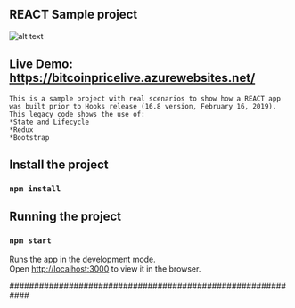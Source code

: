 ## REACT Sample project

![alt text](https://www.notebookcheck.org/fileadmin/Notebooks/News/_nc3/Bitcoin_one_year_statistics_on_Coin_Stats_show_todays_peak.jpg)

## Live Demo: https://bitcoinpricelive.azurewebsites.net/

	This is a sample project with real scenarios to show how a REACT app was built prior to Hooks release (16.8 version, February 16, 2019).
	This legacy code shows the use of:
	*State and Lifecycle
	*Redux
	*Bootstrap

## Install the project

### `npm install`

## Running the project

### `npm start`

Runs the app in the development mode.<br>
Open [http://localhost:3000](http://localhost:3000) to view it in the browser.


############################################################

